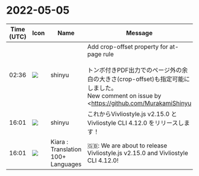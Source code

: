 # 2022-05-05

|Time (UTC)|Icon|Name|Message|
|---|---|---|---|
|02:36|![](https://avatars.slack-edge.com/2018-04-27/354445776386_e258f5ed5ba887b08668_72.jpg)|shinyu|Add crop-offset property for at-page rule<br><br>トンボ付きPDF出力でのページ外の余白の大きさ(crop-offset)も指定可能にしました。<br>New comment on issue by <https://github.com/MurakamiShinyu|MurakamiShinyu><blockquote>Implemented in <https://github.com/vivliostyle/vivliostyle.js/pull/914|#914><br><br>Tested using Vivliostyle CLI with <https://github.com/vivliostyle/vivliostyle-cli/pull/278|vivliostyle/vivliostyle-cli#278>:<br><br><pre># default crop-offset<br>vivliostyle build --style 'data:,@page{marks:crop cross; bleed:3mm}' <https://github.com/zopyx/print-css-rocks/blob/master/lessons/lesson-named-pages/index.html> -o output-crop-offset-default.pdf<br><br># crop-offset: 9mm<br>vivliostyle build --style 'data:,@page{marks:crop cross; bleed:3mm; crop-offset:9mm}' <https://github.com/zopyx/print-css-rocks/blob/master/lessons/lesson-named-pages/index.html> -o output-crop-offset-9mm.pdf<br></pre><br><br>Output PDFs (default vs crop-offset:9mm):<br><br>• <https://github.com/vivliostyle/vivliostyle.js/files/8628309/output-crop-offset-default.pdf|output-crop-offset-default.pdf><br>• <https://github.com/vivliostyle/vivliostyle.js/files/8628310/output-crop-offset-9mm.pdf|output-crop-offset-9mm.pdf><br><br>Screenshot image (viewing with Acrobat Pro):<br><br><https://user-images.githubusercontent.com/3324737/166853847-796ad60e-b7de-4e0c-baee-48c9b376bbba.png|Screen Shot 2022-05-05 at 10 55 11></blockquote>|
|16:01|![](https://avatars.slack-edge.com/2018-04-27/354445776386_e258f5ed5ba887b08668_72.jpg)|shinyu|これからVivliostyle.js v2.15.0 と Vivliostyle CLI 4.12.0 をリリースします！|
|16:01|![](https://avatars.slack-edge.com/2021-08-02/2324149410423_2aa7423c4133ecb9f168_72.png)|Kiara : Translation 100+ Languages|🇬🇧: We are about to release Vivliostyle.js v2.15.0 and Vivliostyle CLI 4.12.0!|

